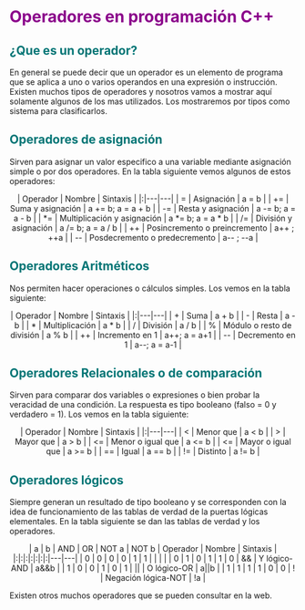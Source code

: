 # <FONT COLOR=#8B008B>Operadores en programación C++</font>

## <FONT COLOR=#007575>**¿Que es un operador?**</font>
En general se puede decir que un operador es un elemento de programa que se aplica a uno o varios operandos en una expresión o instrucción. Existen muchos tipos de operadores y nosotros vamos a mostrar aquí solamente algunos de los mas utilizados. Los mostraremos por tipos como sistema para clasificarlos.

## <FONT COLOR=#007575>**Operadores de asignación**</font>
Sirven para asignar un valor especifico a una variable mediante asignación simple o por dos operadores. En la tabla siguiente vemos algunos de estos operadores:

<center>

| Operador | Nombre | Sintaxis |
|:|---|---|
| = | Asignación | a = b |
| += | Suma y asignación | a += b; a = a + b |
| -= | Resta y asignación | a -= b; a = a - b |
| *= | Multiplicación y asignación | a *= b; a = a * b |
| /= | División y asignación | a /= b; a = a / b |
| ++ | Posincremento o preincremento | a++ ; ++a |
| -- | Posdecremento o predecremento | a-- ; --a |

</center>

## <FONT COLOR=#007575>**Operadores Aritméticos**</font>
Nos permiten hacer operaciones o cálculos simples. Los vemos en la tabla siguiente:

<center>

| Operador | Nombre | Sintaxis |
|:|---|---|
| + | Suma | a + b |
| - | Resta | a - b |
| * | Multiplicación | a * b |
| / | División | a / b |
| % | Módulo o resto de división | a % b |
| ++ | Incremento en 1 | a++; a = a+1 |
| -- | Decremento en 1 | a--; a = a-1 |

</center>

## <FONT COLOR=#007575>**Operadores Relacionales o de comparación**</font>
Sirven para comparar dos variables o expresiones o bien probar la veracidad de una condición. La respuesta es tipo booleano (falso = 0 y verdadero = 1). Los vemos en la tabla siguiente:

<center>

| Operador | Nombre | Sintaxis |
|:|---|---|
| < | Menor que | a < b |
| > | Mayor que | a > b |
| <= | Menor o igual que | a <= b |
| <= | Mayor o igual que | a >= b |
| == | Igual | a == b |
| != | Distinto | a != b |

</center>

## <FONT COLOR=#007575>**Operadores lógicos**</font>
Siempre generan un resultado de tipo booleano y se corresponden con la idea de funcionamiento de las tablas de verdad de la puertas lógicas elementales. En la tabla siguiente se dan las tablas de verdad y los operadores.

<center>

| a | b | AND | OR | NOT a | NOT b | Operador | Nombre | Sintaxis |
|:|:|:|:|:|:|:|---|---|
| 0 | 0 | 0 | 0 | 1 | 1 | | | |
| 0 | 1 | 0 | 1 | 1 | 0 | && | Y lógico-AND | a&&b |
| 1 | 0 | 0 | 1 | 0 | 1 | || | O lógico-OR | a||b |
| 1 | 1 | 1 | 1 | 0 | 0 | ! | Negación lógica-NOT | !a |

</center>

Existen otros muchos operadores que se pueden consultar en la web.
